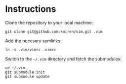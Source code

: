 Instructions
============

Clone the repository to your local machine:

	git clone git@github.com:kniren/vim.git .vim

Add the necesary symlinks:

	ln -s .vim/vimrc .vimrc

Switch to the `~/.vim` directory and fetch the submodules:

    cd ~/.vim
    git submodule init
    git submodule update
